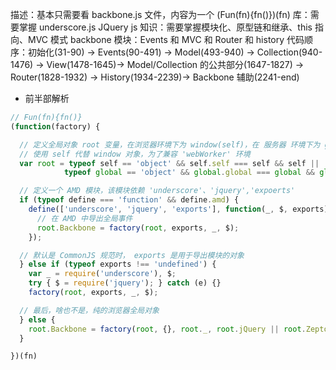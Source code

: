 描述：基本只需要看 backbone.js 文件，内容为一个 (Fun(fn){fn()})(fn)
库：需要掌握 underscore.js JQuery
js 知识：需要掌握模块化、原型链和继承、this 指向、MVC 模式
backbone 模块：Events 和 MVC 和 Router 和 history
代码顺序：初始化(31-90) -> Events(90-491) -> Model(493-940) -> Collection(940-1476) -> View(1478-1645)-> Model/Collection 的公共部分(1647-1827) -> Router(1828-1932) -> History(1934-2239)-> Backbone 辅助(2241-end)

- 前半部解析

```js
// Fun(fn){fn()}
(function(factory) {

  // 定义全局对象 root 变量，在浏览器环境下为 window(self)，在 服务器 环境下为 global, self 指向 window
  // 使用 self 代替 window 对象，为了兼容 'webWorker' 环境
  var root = typeof self == 'object' && self.self === self && self ||
            typeof global == 'object' && global.global === global && global;

  // 定义一个 AMD 模块，该模块依赖 'underscore'、'jquery','expoerts'
  if (typeof define === 'function' && define.amd) {
    define(['underscore', 'jquery', 'exports'], function(_, $, exports) {.
      // 在 AMD 中导出全局事件
      root.Backbone = factory(root, exports, _, $);
    });

  // 默认是 CommonJS 规范时， exports 是用于导出模块的对象
  } else if (typeof exports !== 'undefined') {
    var _ = require('underscore'), $;
    try { $ = require('jquery'); } catch (e) {}
    factory(root, exports, _, $);

  // 最后，啥也不是，纯的浏览器全局对象
  } else {
    root.Backbone = factory(root, {}, root._, root.jQuery || root.Zepto || root.ender || root.$);
  }

})(fn)
```
